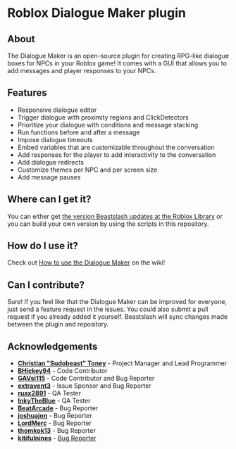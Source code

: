 # Roblox Dialogue Maker plugin

## About
The Dialogue Maker is an open-source plugin for creating RPG-like dialogue boxes for NPCs in your Roblox game! It comes with a GUI that allows you to add messages and player responses to your NPCs.

## Features
* Responsive dialogue editor
* Trigger dialogue with proximity regions and ClickDetectors
* Prioritize your dialogue with conditions and message stacking
* Run functions before and after a message
* Impose dialogue timeouts
* Embed variables that are customizable throughout the conversation
* Add responses for the player to add interactivity to the conversation
* Add dialogue redirects
* Customize themes per NPC and per screen size
* Add message pauses

## Where can I get it?
You can either get [the version Beastslash updates at the Roblox Library](https://www.roblox.com/library/4930928141/Dialogue-Maker-Beta) or you can build your own version by using the scripts in this repository.

## How do I use it?
Check out [How to use the Dialogue Maker](https://github.com/beastslash/roblox-dialogue-maker/wiki/How-to-use-the-Dialogue-Maker) on the wiki!

## Can I contribute?
Sure! If you feel like that the Dialogue Maker can be improved for everyone, just send a feature request in the issues. You could also submit a pull request if you already added it yourself. Beastslash will sync changes made between the plugin and repository.

## Acknowledgements
* [**Christian "Sudobeast" Toney**](https://christiantoney.com) - Project Manager and Lead Programmer
* [**BHickey94**](https://github.com/BHickey94) - Code Contributor
* [**GAVsi115**](https://devforum.roblox.com/u/gavsi115/summary) - Code Contributor and Bug Reporter
* [**extravent3**](https://devforum.roblox.com/u/extravent3/summary) - Issue Sponsor and Bug Reporter
* [**ruax2891**](https://twitter.com/ruax2891) - QA Tester
* [**InkyTheBlue**](https://twitter.com/InkyTheBlueDerg) - QA Tester
* [**BeatArcade**](https://www.roblox.com/users/2893686241/profile) - Bug Reporter
* [**joshuajon**](https://github.com/joshuajon) - Bug Reporter
* [**LordMerc**](https://devforum.roblox.com/u/lordmerc/summary) - Bug Reporter
* [**thomkok13**](https://devforum.roblox.com/u/thomkok13/summary) - Bug Reporter
* [**kitifulnines**](https://devforum.roblox.com/u/kitifulnines/summary**) - [Bug Reporter](https://github.com/Beastslash/roblox-dialogue-maker/issues/88)
